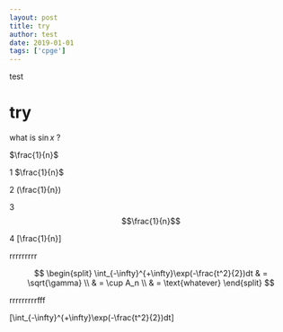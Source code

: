 ```yaml
---
layout: post
title: try
author: test
date: 2019-01-01
tags: ['cpge']
---
```


test



try
====


what is $\sin x$ ?

$\frac{1}{n}$




1 
$\frac{1}{n}$

2
\(\frac{1}{n}\)

3
$$\frac{1}{n}$$

4 
\[\frac{1}{n}\]

rrrrrrrrr

$$
\begin{split}
\int_{-\infty}^{+\infty}\exp(-\frac{t^2}{2})dt & = \sqrt{\gamma} \\
& = \cup A_n \\
& = \text{whatever}
\end{split}
$$

rrrrrrrrrfff

\[\int_{-\infty}^{+\infty}\exp(-\frac{t^2}{2})dt\]

